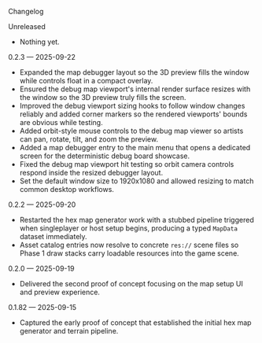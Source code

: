 Changelog

Unreleased
- Nothing yet.

0.2.3 — 2025-09-22
- Expanded the map debugger layout so the 3D preview fills the window while controls float in a compact overlay.
- Ensured the debug map viewport's internal render surface resizes with the window so the 3D preview truly fills the screen.
- Improved the debug viewport sizing hooks to follow window changes reliably and added corner markers so the rendered viewports' bounds are obvious while testing.
- Added orbit-style mouse controls to the debug map viewer so artists can pan, rotate, tilt, and zoom the preview.
- Added a map debugger entry to the main menu that opens a dedicated screen for the deterministic debug board showcase.
- Fixed the debug map viewport hit testing so orbit camera controls respond inside the resized debugger layout.
- Set the default window size to 1920x1080 and allowed resizing to match common desktop workflows.

0.2.2 — 2025-09-20
- Restarted the hex map generator work with a stubbed pipeline triggered when singleplayer or host setup begins, producing a typed `MapData` dataset immediately.
- Asset catalog entries now resolve to concrete `res://` scene files so Phase 1 draw stacks carry loadable resources into the game scene.

0.2.0 — 2025-09-19
- Delivered the second proof of concept focusing on the map setup UI and preview experience.

0.1.82 — 2025-09-15
- Captured the early proof of concept that established the initial hex map generator and terrain pipeline.
